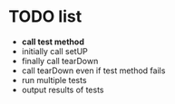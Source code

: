 # TODO list
- **call test method**
- initially call setUP
- finally call tearDown
- call tearDown even if test method fails
- run multiple tests
- output results of tests